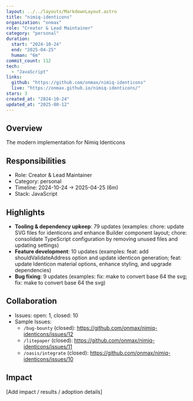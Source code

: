 ```yaml
---
layout: ../../layouts/MarkdownLayout.astro
title: "nimiq-identicons"
organization: "onmax"
role: "Creator & Lead Maintainer"
category: "personal"
duration:
  start: "2024-10-24"
  end: "2025-04-25"
  human: "6m"
commit_count: 112
tech:
  - "JavaScript"
links:
  github: "https://github.com/onmax/nimiq-identicons"
  live: "https://onmax.github.io/nimiq-identicons/"
stars: 3
created_at: "2024-10-24"
updated_at: "2025-08-12"
---
```

## Overview
The modern implementation for Nimiq Identicons

## Responsibilities
- Role: Creator & Lead Maintainer
- Category: personal
- Timeline: 2024-10-24 -> 2025-04-25 (6m)
- Stack: JavaScript

## Highlights
- **Tooling & dependency upkeep**: 79 updates (examples: chore: update SVG files for identicons and enhance Builder component layout; chore: consolidate TypeScript configuration by removing unused files and updating settings)
- **Feature development**: 10 updates (examples: feat: add shouldValidateAddress option and update identicon generation; feat: update Identicon material options, enhance styling, and upgrade dependencies)
- **Bug fixing**: 9 updates (examples: fix: make to convert base 64 the svg; fix: make to convert base 64 the svg)

## Collaboration
- Issues: open: 1, closed: 10
- Sample Issues:
  - `/bug-bounty` (closed): https://github.com/onmax/nimiq-identicons/issues/12
  - `/litepaper` (closed): https://github.com/onmax/nimiq-identicons/issues/11
  - `/oasis/integrate` (closed): https://github.com/onmax/nimiq-identicons/issues/10

## Impact
[Add impact / results / adoption details]

